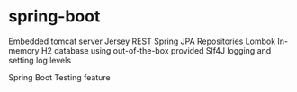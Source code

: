 # spring-boot


Embedded tomcat server
Jersey REST
Spring JPA Repositories
Lombok
In-memory H2 database
using out-of-the-box provided Slf4J logging and setting log levels

Spring Boot Testing feature
